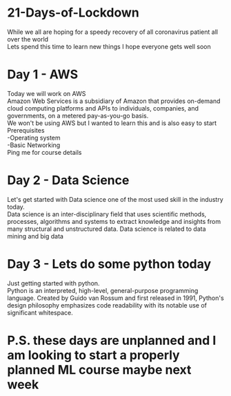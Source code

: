 # 21-Days-of-Lockdown
While we all are hoping for a speedy recovery of all coronavirus patient all over the world   
Lets spend this time to learn new things 
I hope everyone gets well soon
# Day 1 - AWS
Today we will work on AWS  
Amazon Web Services is a subsidiary of Amazon that provides on-demand cloud computing platforms and APIs to individuals, companies, and governments, on a metered pay-as-you-go basis.  
We won't be using AWS but I wanted to learn this and is also easy to start  
Prerequisites  
-Operating system  
-Basic Networking  
    Ping me for course details  
# Day 2 - Data Science<br>
Let's get started with Data science one of the most used skill in the industry today. <br>
Data science is an inter-disciplinary field that uses scientific methods, processes, algorithms and systems to extract knowledge and insights from many structural and unstructured data. Data science is related to data mining and big data

# Day 3 - Lets do some python today
Just getting started with python.<br>Python is an interpreted, high-level, general-purpose programming language. Created by Guido van Rossum and first released in 1991, Python's design philosophy emphasizes code readability with its notable use of significant whitespace.<br>
# P.S. these days are unplanned and I am looking to start a properly planned ML course maybe next week
